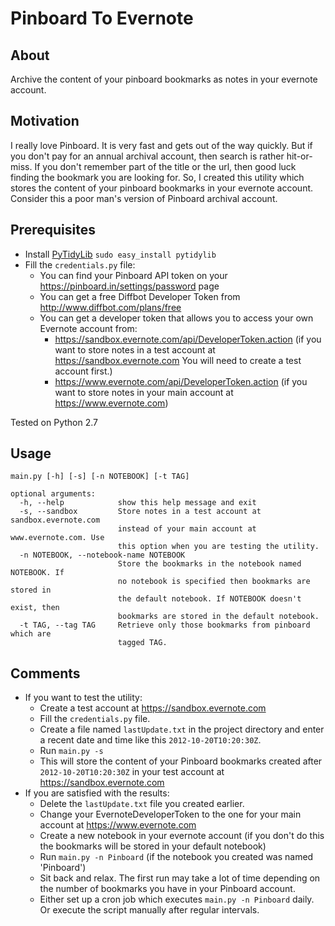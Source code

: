 Pinboard To Evernote
====================
About
-----
Archive the content of your pinboard bookmarks as notes in your evernote account.

Motivation
----------
I really love Pinboard. It is very fast and gets out of the way quickly. But if you don't pay for an annual archival account, then search is rather hit-or-miss. If you don't remember part of the title or the url, then good luck finding the bookmark you are looking for. So, I created this utility which stores the content of your pinboard bookmarks in your evernote account. Consider this a poor man's version of Pinboard archival account.

Prerequisites
-------------
* Install [PyTidyLib](http://countergram.com/open-source/pytidylib/docs/index.html) `sudo easy_install pytidylib`
* Fill the `credentials.py` file:
  * You can find your Pinboard API token on your https://pinboard.in/settings/password page
  * You can get a free Diffbot Developer Token from http://www.diffbot.com/plans/free
  * You can get a developer token that allows you to access your own Evernote account from:
      * https://sandbox.evernote.com/api/DeveloperToken.action (if you want to store notes in a test account at https://sandbox.evernote.com You will need to create a test account first.)
      * https://www.evernote.com/api/DeveloperToken.action (if you want to store notes in your main account at https://www.evernote.com)

Tested on Python 2.7

Usage
-----
```
main.py [-h] [-s] [-n NOTEBOOK] [-t TAG]

optional arguments:
  -h, --help            show this help message and exit
  -s, --sandbox         Store notes in a test account at sandbox.evernote.com
                        instead of your main account at www.evernote.com. Use
                        this option when you are testing the utility.
  -n NOTEBOOK, --notebook-name NOTEBOOK
                        Store the bookmarks in the notebook named NOTEBOOK. If
                        no notebook is specified then bookmarks are stored in
                        the default notebook. If NOTEBOOK doesn't exist, then
                        bookmarks are stored in the default notebook.
  -t TAG, --tag TAG     Retrieve only those bookmarks from pinboard which are
                        tagged TAG.
```

Comments
--------
* If you want to test the utility:
  * Create a test account at https://sandbox.evernote.com
  * Fill the `credentials.py` file.
  * Create a file named `lastUpdate.txt` in the project directory and enter a recent date and time like this `2012-10-20T10:20:30Z`.
  * Run `main.py -s`
  * This will store the content of your Pinboard bookmarks created after `2012-10-20T10:20:30Z` in your test account at https://sandbox.evernote.com
* If you are satisfied with the results:
  * Delete the `lastUpdate.txt` file you created earlier.
  * Change your EvernoteDeveloperToken to the one for your main account at https://www.evernote.com
  * Create a new notebook in your evernote account (if you don't do this the bookmarks will be stored in your default notebook)
  * Run `main.py -n Pinboard` (if the notebook you created was named 'Pinboard')
  * Sit back and relax. The first run may take a lot of time depending on the number of bookmarks you have in your Pinboard account.
  * Either set up a cron job which executes `main.py -n Pinboard` daily. Or execute the script manually after regular intervals.
